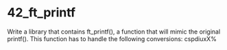 # 42_ft_printf
Write a library that contains ft_printf(), a function that will mimic the original printf(). This function has to handle the following conversions: cspdiuxX%

